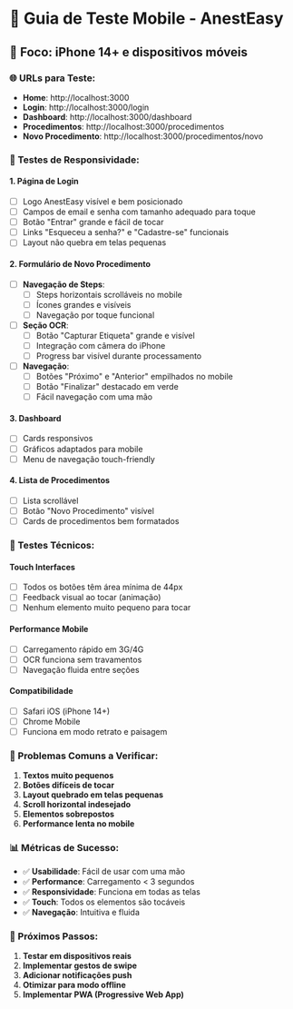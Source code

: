 # 📱 Guia de Teste Mobile - AnestEasy

## 🎯 Foco: iPhone 14+ e dispositivos móveis

### 🌐 URLs para Teste:
- **Home**: http://localhost:3000
- **Login**: http://localhost:3000/login
- **Dashboard**: http://localhost:3000/dashboard
- **Procedimentos**: http://localhost:3000/procedimentos
- **Novo Procedimento**: http://localhost:3000/procedimentos/novo

### 📱 Testes de Responsividade:

#### 1. **Página de Login**
- [ ] Logo AnestEasy visível e bem posicionado
- [ ] Campos de email e senha com tamanho adequado para toque
- [ ] Botão "Entrar" grande e fácil de tocar
- [ ] Links "Esqueceu a senha?" e "Cadastre-se" funcionais
- [ ] Layout não quebra em telas pequenas

#### 2. **Formulário de Novo Procedimento**
- [ ] **Navegação de Steps**: 
  - [ ] Steps horizontais scrolláveis no mobile
  - [ ] Ícones grandes e visíveis
  - [ ] Navegação por toque funcional
- [ ] **Seção OCR**:
  - [ ] Botão "Capturar Etiqueta" grande e visível
  - [ ] Integração com câmera do iPhone
  - [ ] Progress bar visível durante processamento
- [ ] **Navegação**:
  - [ ] Botões "Próximo" e "Anterior" empilhados no mobile
  - [ ] Botão "Finalizar" destacado em verde
  - [ ] Fácil navegação com uma mão

#### 3. **Dashboard**
- [ ] Cards responsivos
- [ ] Gráficos adaptados para mobile
- [ ] Menu de navegação touch-friendly

#### 4. **Lista de Procedimentos**
- [ ] Lista scrollável
- [ ] Botão "Novo Procedimento" visível
- [ ] Cards de procedimentos bem formatados

### 🔧 Testes Técnicos:

#### **Touch Interfaces**
- [ ] Todos os botões têm área mínima de 44px
- [ ] Feedback visual ao tocar (animação)
- [ ] Nenhum elemento muito pequeno para tocar

#### **Performance Mobile**
- [ ] Carregamento rápido em 3G/4G
- [ ] OCR funciona sem travamentos
- [ ] Navegação fluida entre seções

#### **Compatibilidade**
- [ ] Safari iOS (iPhone 14+)
- [ ] Chrome Mobile
- [ ] Funciona em modo retrato e paisagem

### 🐛 Problemas Comuns a Verificar:

1. **Textos muito pequenos**
2. **Botões difíceis de tocar**
3. **Layout quebrado em telas pequenas**
4. **Scroll horizontal indesejado**
5. **Elementos sobrepostos**
6. **Performance lenta no mobile**

### 📊 Métricas de Sucesso:

- ✅ **Usabilidade**: Fácil de usar com uma mão
- ✅ **Performance**: Carregamento < 3 segundos
- ✅ **Responsividade**: Funciona em todas as telas
- ✅ **Touch**: Todos os elementos são tocáveis
- ✅ **Navegação**: Intuitiva e fluida

### 🚀 Próximos Passos:

1. **Testar em dispositivos reais**
2. **Implementar gestos de swipe**
3. **Adicionar notificações push**
4. **Otimizar para modo offline**
5. **Implementar PWA (Progressive Web App)**
